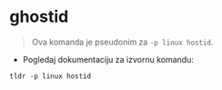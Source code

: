 # ghostid

> Ova komanda je pseudonim za `-p linux hostid`.

- Pogledaj dokumentaciju za izvornu komandu:

`tldr -p linux hostid`
